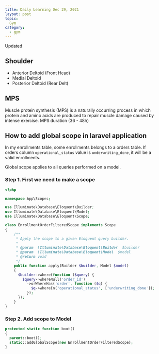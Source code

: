 ```yaml
---
title: Daily Learning Dec 29, 2021
layout: post
topic:
  Gym
category:
  - gym
---
```

Updated 

## Shoulder    
* Anterior Deltoid (Front Head)
* Medial Deltoid
* Posterior Deltoid (Rear Delt)

## MPS
Muscle protein synthesis (MPS) is a naturally occurring process in which protein and amino acids are produced to repair muscle damage caused by intense exercise.
MPS duration (36 - 48h)

## How to add global scope in laravel application 

In my enrollments table, some enrollments belongs to a orders table. If orders column `operational_status` value is `underwriting_done`, it will be a valid enrollments.       

Global scope applies to all queries performed on a model. 

### Step 1. First we need to make a scope 
~~~php
<?php

namespace App\Scopes;

use Illuminate\Database\Eloquent\Builder;
use Illuminate\Database\Eloquent\Model;
use Illuminate\Database\Eloquent\Scope;

class EnrollmentOrderFilteredScope implements Scope
{
    /**
     * Apply the scope to a given Eloquent query builder.
     *
     * @param  \Illuminate\Database\Eloquent\Builder  $builder
     * @param  \Illuminate\Database\Eloquent\Model  $model
     * @return void
     */
    public function apply(Builder $builder, Model $model)
    {
      $builder->where(function ($query) {
        $query->whereNull('order_id')
          ->orWhereHas('order', function ($q) {
            $q->whereIn('operational_status', ['underwriting_done']);
          });
      });
    }
}
~~~

### Step 2. Add scope to Model       

~~~php
protected static function boot()
{
  parent::boot();
  static::addGlobalScope(new EnrollmentOrderFilteredScope);
}
~~~










